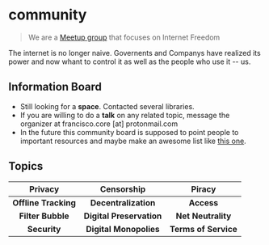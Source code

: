 # community
> We are a [Meetup group](https://www.meetup.com/Internet-Freedom-Lisbon/) that focuses on Internet Freedom

The internet is no longer naive. Governents and Companys have realized its power and now whant to control it as well as the people who use it -- us.



## Information Board

* Still looking for a **space**. Contacted several libraries.
* If you are willing to do a **talk** on any related topic, message the organizer at francisco.core [at] protonmail.com
* In the future this community board is supposed to point people to important resources and maybe make an awesome list like [this one](https://github.com/drewrwilson/toolsforactivism).

## Topics

|       Privacy        |        Censorship        |        Piracy        |
| :------------------: | :----------------------: | :------------------: |
| **Offline Tracking** |   **Decentralization**   |      **Access**      |
|  **Filter Bubble**   | **Digital Preservation** |  **Net Neutrality**  |
|     **Security**     |  **Digital Monopolies**  | **Terms of Service** |

